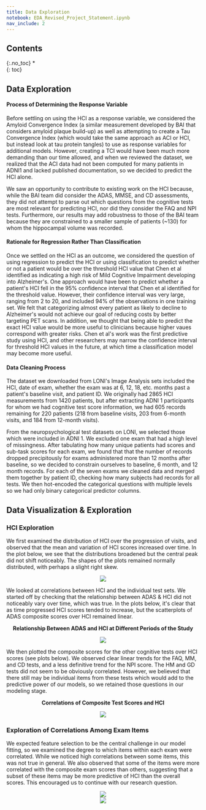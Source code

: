 ```yaml
---
title: Data Exploration
notebook: EDA_Revised_Project_Statement.ipynb
nav_include: 2
---
```


## Contents
{:.no_toc}
*  
{: toc}

## Data Exploration

#### Process of Determining the Response Variable

Before settling on using the HCI as a response variable, we considered the Amyloid Convergence Index (a similar measurement developed by BAI that considers amyloid plaque build-up) as well as attempting to create a Tau Convergence Index (which would take the same approach as ACI or HCI, but instead look at tau protein tangles) to use as response variables for additional models. However, creating a TCI would have been much more demanding than our time allowed, and when we reviewed the dataset, we realized that the ACI data had not been computed for many patients in ADNI1 and lacked published documentation, so we decided to predict the HCI alone. 

We saw an opportunity to contribute to existing work on the HCI because, while the BAI team did consider the ADAS, MMSE, and CD assessments, they did not attempt to parse out which questions from the cognitive tests are most relevant for predicting HCI, nor did they consider the FAQ and NPI tests. Furthermore, our results may add robustness to those of the BAI team because they are constrained to a smaller sample of patients (~130) for whom the hippocampal volume was recorded.

#### Rationale for Regression Rather Than Classification

Once we settled on the HCI as an outcome, we considered the question of using regression to predict the HCI or using classification to predict whether or not a patient would be over the threshold HCI value that Chen et al identified as indicating a high risk of Mild Cognitive Impairment developing into Alzheimer's. One approach would have been to predict whether a patient's HCI fell in the 95% confidence interval that Chen et al identified for the threshold value. However, their confidence interval was very large, ranging from 2 to 20, and included 94% of the observations in one training set. We felt that categorizing almost every patient as likely to decline to Alzheimer's would not achieve our goal of reducing costs by better targeting PET scans. In addition, we thought that being able to predict the exact HCI value would be more useful to clinicians because higher vaues correspond with greater risks. Chen et al's work was the first predictive study using HCI, and other researchers may narrow the confidence interval for threshold HCI values in the future, at which time a classification model may become more useful.

#### Data Cleaning Process

The dataset we downloaded from LONI's Image Analysis sets included the HCI, date of exam, whether the exam was at 6, 12, 18, etc. months past a patient's baseline visit, and patient ID. We originally had 2865 HCI measurements from 1420 patients, but after extracting ADNI 1 participants for whom we had cognitive test score information, we had 605 records remaining for 220 patients (218 from baseline visits, 203 from 6-month visits, and 184 from 12-month visits). 

From the neuropsychological test datasets on LONI, we selected those which were included in ADNI 1. We excluded one exam that had a high level of missingness. After tabulating how many unique patients had scores and sub-task scores for each exam, we found that that the number of records dropped precipitously for exams administered more than 12 months after baseline, so we decided to constrain ourselves to baseline, 6 month, and 12 month records. For each of the seven exams we cleaned data and merged them together by patient ID, checking how many subjects had records for all tests. We then hot-encoded the categorical questions with multiple levels so we had only binary categorical predictor columns. 

## Data Visualization & Exploration


### HCI Exploration

We first examined the distribution of HCI over the progression of visits, and observed that the mean and variation of HCI scores increased over time. In the plot below, we see that the distributions broadened but the central peak did not shift noticeably. The shapes of the plots remained normally distributed, with perhaps a slight right skew.

<div style="text-align:center"><img src ="EDA_Revised_Project_Statement_files/EDA_Revised_Project_Statement_10_0.png" /></div>

We looked at correlations between HCI and the individual test sets. We started off by checking that the relationship between ADAS & HCI did not noticeably vary over time, which was true. In the plots below, it's clear that as time progressed HCI scores tended to increase, but the scatterplots of ADAS composite scores over HCI remained linear.

<p style="text-align: center;"> <strong> Relationship Between ADAS and HCI at Different Periods of the Study </strong> </p>
<div style="text-align:center"><img src ="EDA_Revised_Project_Statement_files/EDA_Revised_Project_Statement_13_0.png" /></div>


We then plotted the composite scores for the other cognitive tests over HCI scores (see plots below). We observed clear linear trends for the FAQ, MM, and CD tests, and a less definitive trend for the NPI score. The HM and GD tests did not seem to be obviously correlated. However, we believed that there still may be individual items from these tests which would add to the predictive power of our models, so we retained those questions in our modeling stage.

<p style="text-align: center;"> <strong> Correlations of Composite Test Scores and HCI </strong> </p>
<div style="text-align:center"><img src ="EDA_Revised_Project_Statement_files/EDA_Revised_Project_Statement_15_0.png" /></div>

### Exploration of Correlations Among Exam Items

We expected feature selection to be the central challenge in our model fitting, so we examined the degree to which items within each exam were correlated. While we noticed high correlations between some items, this was not true in general. We also observed that some of the items were more correlated with the composite exam scores than others, suggesting that a subset of these items may be more predictive of HCI than the overall scores. This encouraged us to continue with our research question.

<div style="text-align:center"><img src ="EDA_Revised_Project_Statement_files/EDA_Revised_Project_Statement_19_0.png" /></div>

<div style="text-align:center"><img src ="EDA_Revised_Project_Statement_files/EDA_Revised_Project_Statement_20_0.png" /></div>




